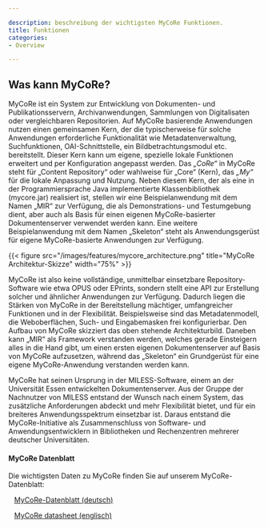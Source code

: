 ```yaml
---

description: beschreibung der wichtigsten MyCoRe Funktionen.
title: Funktionen
categories:
- Overview

---
```


## Was kann MyCoRe?

MyCoRe ist ein System zur Entwicklung von Dokumenten- und Publikationsservern, Archivanwendungen, Sammlungen von Digitalisaten oder vergleichbaren Repositorien. Auf MyCoRe basierende Anwendungen nutzen einen gemeinsamen Kern, der die typischerweise für solche Anwendungen erforderliche Funktionalität wie Metadatenverwaltung, Suchfunktionen, OAI-Schnittstelle, ein Bildbetrachtungsmodul etc. bereitstellt. Dieser Kern kann um eigene, spezielle lokale Funktionen erweitert und per Konfiguration angepasst werden. Das _„CoRe“_ in MyCoRe steht für „Content Repository“ oder wahlweise für „Core“ (Kern), das _„My“_ für die lokale Anpassung und Nutzung. Neben diesem Kern, der als eine in der Programmiersprache Java implementierte Klassenbibliothek (mycore.jar) realisiert ist, stellen wir eine Beispielanwendung mit dem Namen „MIR“ zur Verfügung, die als Demonstrations- und Testumgebung dient, aber auch als Basis für einen eigenen MyCoRe-basierter Dokumentenserver verwendet werden kann. Eine weitere Beispielanwendung mit dem Namen „Skeleton“ steht als Anwendungsgerüst für eigene MyCoRe-basierte Anwendungen zur Verfügung. 

{{< figure src="/images/features/mycore_architecture.png"  title="MyCoRe Architektur-Skizze" width="75%" >}}

 MyCoRe ist also keine vollständige, unmittelbar einsetzbare Repository-Software wie etwa OPUS oder EPrints, sondern stellt eine API zur Erstellung solcher und ähnlicher Anwendungen zur Verfügung. Dadurch liegen die Stärken von MyCoRe in der Bereitstellung mächtiger, umfangreicher Funktionen und in der Flexibilität. Beispielsweise sind das Metadatenmodell, die Weboberflächen, Such- und Eingabemasken frei konfigurierbar. Den Aufbau von MyCoRe skizziert das oben stehende Architekturbild. Daneben kann „MIR“ als Framework verstanden werden, welches gerade Einsteigern alles in die Hand gibt, um einen ersten eigenen Dokumentenserver auf Basis von MyCoRe aufzusetzen, während das „Skeleton“ ein Grundgerüst für eine eigene MyCoRe-Anwendung verstanden werden kann.

MyCoRe hat seinen Ursprung in der MILESS-Software, einem an der Universität Essen entwickelten Dokumentenserver. Aus der Gruppe der Nachnutzer von MILESS entstand der Wunsch nach einem System, das zusätzliche Anforderungen abdeckt und mehr Flexibilität bietet, und für ein breiteres Anwendungsspektrum einsetzbar ist. Daraus entstand die MyCoRe-Initiative als Zusammenschluss von Software- und Anwendungsentwicklern in Bibliotheken und Rechenzentren mehrerer deutscher Universitäten.

#### MyCoRe Datenblatt

Die wichtigsten Daten zu MyCoRe finden Sie auf unserem MyCoRe-Datenblatt:

<i class="far fa-file-pdf"></i>&nbsp;&nbsp;&nbsp;[MyCoRe-Datenblatt (deutsch)](/filecollection/MyCoRe_Datenblatt.pdf)

<i class="far fa-file-pdf"></i>&nbsp;&nbsp;&nbsp;[MyCoRe datasheet (englisch)](/filecollection/MyCoRe_datasheet.pdf)

